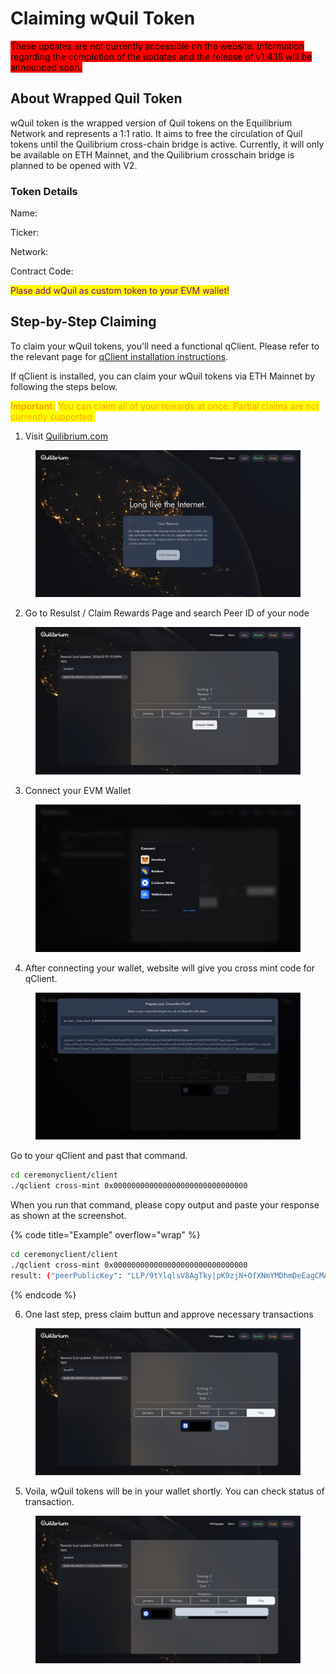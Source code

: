 # Claiming wQuil Token

<mark style="background-color:red;">These updates are not currently accessible on the website. Information regarding the completion of the updates and the release of v1.4.18 will be announced soon.</mark>

## About Wrapped Quil Token

wQuil token is the wrapped version of Quil tokens on the Equilibrium Network and represents a 1:1 ratio. It aims to free the circulation of Quil tokens until the Quilibrium cross-chain bridge is active. Currently, it will only be available on ETH Mainnet, and the Quilibrium crosschain bridge is planned to be opened with V2.

### Token Details

Name:

Ticker:

Network:

Contract Code:

<mark style="color:purple;">Plase add wQuil as custom token to your EVM wallet!</mark>

## Step-by-Step Claiming

To claim your wQuil tokens, you'll need a functional qClient. Please refer to the relevant page for [qClient installation instructions](cli-commands.md#installing-qclient).

If qClient is installed, you can claim your wQuil tokens via ETH Mainnet by following the steps below.

<mark style="color:orange;">**Important:**</mark> <mark style="color:orange;"></mark><mark style="color:orange;">You can claim all of your rewards at once. Partial claims are not currently supported.</mark>

1. Visit [Quilibrium.com](https://quilibrium.com)

<figure><img src=".gitbook/assets/1.jpeg" alt=""><figcaption></figcaption></figure>

2. Go to Resulst / Claim Rewards Page and search Peer ID of your node&#x20;

<figure><img src=".gitbook/assets/2.jpeg" alt=""><figcaption></figcaption></figure>

3. Connect your EVM Wallet

<figure><img src=".gitbook/assets/3.jpeg" alt=""><figcaption></figcaption></figure>

4. After connecting your wallet, website will give you cross mint code for qClient.&#x20;

<figure><img src=".gitbook/assets/4.jpeg" alt=""><figcaption></figcaption></figure>

Go to your qClient and past that command.&#x20;

```bash
cd ceremonyclient/client
./qclient cross-mint 0x000000000000000000000000000000
```

When you run that command, please copy output and paste your response as shown at the screenshot.

{% code title="Example" overflow="wrap" %}
```bash
cd ceremonyclient/client
./qclient cross-mint 0x000000000000000000000000000000
result: ("peerPublicKey": "LLP/9tYlqlsV8AgTky|pK9zjN+OfXNmYMDhmDeEagCMAhjfpPPWDyWDq9w6uM19hGyDKYB10EVOA", "peerSignature": "2ybumA9VuSrnr5nYPcjehGo/PK6uNI4¡VaOWXkEGms5ChqPFgOJX6Z5eng8U6VSHy85zbeZBukiANE3j2EBxrk4TAf4Z+5uuNMCQ6DasKpkgsxulOGWKhOcBa|2CDicinuMqafU 3YOrXH9cck/OkivwA""proverPublicKev": "CAk3innisW2Bocar/75/3dwiRSaFMRbhYhtCWd@Th77aDvOWFGaoMXIvKHw3B4+vFsmYlVaQ7/iA" "proverSianature".
```
{% endcode %}



6. One last step, press claim buttun and approve necessary transactions

<figure><img src=".gitbook/assets/5.jpeg" alt=""><figcaption></figcaption></figure>

5. Voila, wQuil tokens will be in your wallet shortly. You can check status of transaction.

<figure><img src=".gitbook/assets/6.jpeg" alt=""><figcaption></figcaption></figure>
